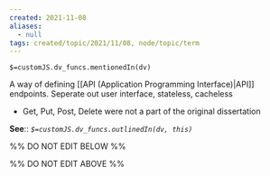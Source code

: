 ```yaml
---
created: 2021-11-08 
aliases:
  - null
tags: created/topic/2021/11/08, node/topic/term
---
```

`$=customJS.dv_funcs.mentionedIn(dv)`

A way of defining [[API (Application Programming Interface)|API]] endpoints. Seperate out user interface, stateless, cacheless
- Get, Put, Post, Delete were not a part of the original dissertation

**See**::
*`$=customJS.dv_funcs.outlinedIn(dv, this)`*

%% DO NOT EDIT BELOW %%

%% DO NOT EDIT ABOVE %%
